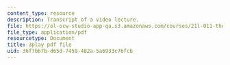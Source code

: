 ```yaml
---
content_type: resource
description: Transcript of a video lecture.
file: https://ol-ocw-studio-app-qa.s3.amazonaws.com/courses/21l-011-the-film-experience-fall-2013/36f7bb7bd65d7458482a5a6933c76fcb_6B8FySbsUsM.pdf
file_type: application/pdf
resourcetype: Document
title: 3play pdf file
uid: 36f7bb7b-d65d-7458-482a-5a6933c76fcb
---
```

